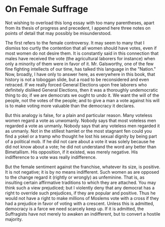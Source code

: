 # On Female Suffrage

Not wishing to overload this long essay with too many parentheses, apart from its thesis of progress and precedent, I append here three notes on points of detail that may possibly be misunderstood.

The first refers to the female controversy. It may seem to many that I dismiss too curtly the contention that all women should have votes, even if most women do not desire them. It is constantly said in this connection that males have received the vote (the agricultural laborers for instance) when only a minority of them were in favor of it. Mr. Galsworthy, one of the few fine fighting intellects of our time, has talked this language in the "Nation." Now, broadly, I have only to answer here, as everywhere in this book, that history is not a toboggan slide, but a road to be reconsidered and even retraced. If we really forced General Elections upon free laborers who definitely disliked General Elections, then it was a thoroughly undemocratic thing to do; if we are democrats we ought to undo it. We want the will of the people, not the votes of the people; and to give a man a vote against his will is to make voting more valuable than the democracy it declares.

But this analogy is false, for a plain and particular reason. Many voteless women regard a vote as unwomanly. Nobody says that most voteless men regarded a vote as unmanly. Nobody says that any voteless men regarded it as unmanly. Not in the stillest hamlet or the most stagnant fen could you find a yokel or a tramp who thought he lost his sexual dignity by being part of a political mob. If he did not care about a vote it was solely because he did not know about a vote; he did not understand the word any better than Bimetallism. His opposition, if it existed, was merely negative. His indifference to a vote was really indifference.

But the female sentiment against the franchise, whatever its size, is positive. It is not negative; it is by no means indifferent. Such women as are opposed to the change regard it (rightly or wrongly) as unfeminine. That is, as insulting certain affirmative traditions to which they are attached. You may think such a view prejudiced; but I violently deny that any democrat has a right to override such prejudices, if they are popular and positive. Thus he would not have a right to make millions of Moslems vote with a cross if they had a prejudice in favor of voting with a crescent. Unless this is admitted, democracy is a farce we need scarcely keep up. If it is admitted, the Suffragists have not merely to awaken an indifferent, but to convert a hostile majority.
